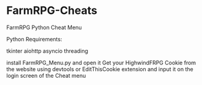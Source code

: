 # FarmRPG-Cheats
FarmRPG Python Cheat Menu

Python Requirements:

tkinter
aiohttp
asyncio
threading

install FarmRPG_Menu.py and open it
Get your HighwindFRPG Cookie from the website using devtools or EditThisCookie extension 
and input it on the login screen of the Cheat menu
